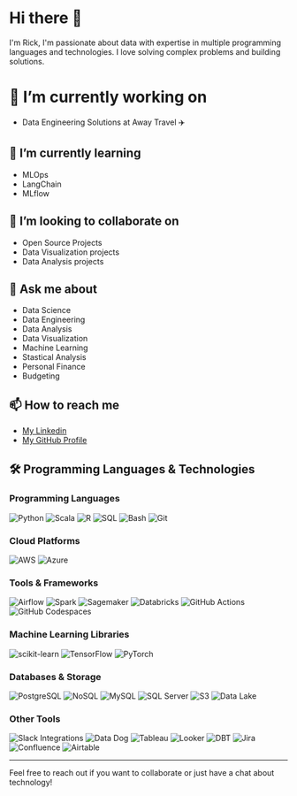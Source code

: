 
# Hi there 👋

I'm Rick, I'm passionate about data with expertise in multiple programming languages and technologies. I love solving complex problems and building solutions.

# 🔭 I’m currently working on
- Data Engineering Solutions at Away Travel ✈️

## 🌱 I’m currently learning
- MLOps
- LangChain
- MLflow

## 👯 I’m looking to collaborate on
- Open Source Projects
- Data Visualization projects
- Data Analysis projects 

## 💬 Ask me about
- Data Science
- Data Engineering
- Data Analysis
- Data Visualization
- Machine Learning
- Stastical Analysis
- Personal Finance 
- Budgeting 

## 📫 How to reach me
- [My Linkedin](https://www.linkedin.com/in/rickalbanese/)
- [My GitHub Profile](https://github.com/cherry-pick-rick)

## 🛠️ Programming Languages & Technologies

### Programming Languages
![Python](https://img.shields.io/badge/-Python-3776AB?logo=python&logoColor=white)
![Scala](https://img.shields.io/badge/-Scala-DC322F?logo=scala&logoColor=white)
![R](https://img.shields.io/badge/-R-276DC3?logo=r&logoColor=white)
![SQL](https://img.shields.io/badge/-SQL-4479A1?logo=postgresql&logoColor=white)
![Bash](https://img.shields.io/badge/-Bash-4EAA25?logo=gnu-bash&logoColor=white)
![Git](https://img.shields.io/badge/-Git-F05032?logo=git&logoColor=white)

### Cloud Platforms
![AWS](https://img.shields.io/badge/-AWS-232F3E?logo=amazon-aws&logoColor=white)
![Azure](https://img.shields.io/badge/-Azure-0078D4?logo=microsoft-azure&logoColor=white)

### Tools & Frameworks
![Airflow](https://img.shields.io/badge/-Airflow-017CEE?logo=apache-airflow&logoColor=white)
![Spark](https://img.shields.io/badge/-Spark-E25A1C?logo=apache-spark&logoColor=white)
![Sagemaker](https://img.shields.io/badge/-Sagemaker-232F3E?logo=amazon-aws&logoColor=white)
![Databricks](https://img.shields.io/badge/-Databricks-FF3621?logo=databricks&logoColor=white)
![GitHub Actions](https://img.shields.io/badge/-GitHub%20Actions-2088FF?logo=github-actions&logoColor=white)
![GitHub Codespaces](https://img.shields.io/badge/-GitHub%20Codespaces-181717?logo=github&logoColor=white)

### Machine Learning Libraries
![scikit-learn](https://img.shields.io/badge/-scikit--learn-F7931E?logo=scikit-learn&logoColor=white)
![TensorFlow](https://img.shields.io/badge/-TensorFlow-FF6F00?logo=tensorflow&logoColor=white)
![PyTorch](https://img.shields.io/badge/-PyTorch-EE4C2C?logo=pytorch&logoColor=white)

### Databases & Storage
![PostgreSQL](https://img.shields.io/badge/-PostgreSQL-336791?logo=postgresql&logoColor=white)
![NoSQL](https://img.shields.io/badge/-NoSQL-005571?logo=mongodb&logoColor=white)
![MySQL](https://img.shields.io/badge/-MySQL-4479A1?logo=mysql&logoColor=white)
![SQL Server](https://img.shields.io/badge/-SQL%20Server-CC2927?logo=microsoft-sql-server&logoColor=white)
![S3](https://img.shields.io/badge/-S3-569A31?logo=amazon-s3&logoColor=white)
![Data Lake](https://img.shields.io/badge/-Data%20Lake-0078D4?logo=microsoft-azure&logoColor=white)

### Other Tools
![Slack Integrations](https://img.shields.io/badge/-Slack%20Integrations-4A154B?logo=slack&logoColor=white)
![Data Dog](https://img.shields.io/badge/-Data%20Dog-632CA6?logo=datadog&logoColor=white)
![Tableau](https://img.shields.io/badge/-Tableau-E97627?logo=tableau&logoColor=white)
![Looker](https://img.shields.io/badge/-Looker-4285F4?logo=looker&logoColor=white)
![DBT](https://img.shields.io/badge/-DBT-FF694B?logo=dbt&logoColor=white)
![Jira](https://img.shields.io/badge/-Jira-0052CC?logo=jira&logoColor=white)
![Confluence](https://img.shields.io/badge/-Confluence-172B4D?logo=confluence&logoColor=white)
![Airtable](https://img.shields.io/badge/-Airtable-18BFFF?logo=airtable&logoColor=white)

---

Feel free to reach out if you want to collaborate or just have a chat about technology!